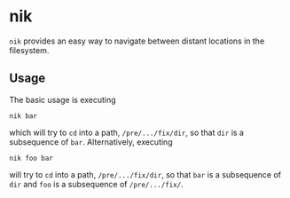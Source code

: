 # nik

`nik` provides an easy way to navigate between distant locations in the filesystem.

## Usage

The basic usage is executing
```
nik bar
```
which will try to `cd` into a path, `/pre/.../fix/dir`, so that `dir` is a
subsequence of `bar`. Alternatively, executing
```
nik foo bar
```
will try to `cd` into a path, `/pre/.../fix/dir`, so that `bar` is a subsequence
of `dir` and `foo` is a subsequence of `/pre/.../fix/`.
